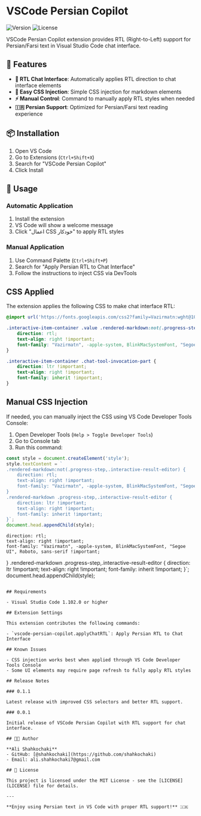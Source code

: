 # VSCode Persian Copilot

![Version](https://img.shields.io/badge/version-0.1.1-blue)
![License](https://img.shields.io/badge/license-MIT-green)

VSCode Persian Copilot extension provides RTL (Right-to-Left) support for Persian/Farsi text in Visual Studio Code chat interface.

## 🌟 Features

- **🔄 RTL Chat Interface**: Automatically applies RTL direction to chat interface elements
- **📝 Easy CSS Injection**: Simple CSS injection for markdown elements  
- **⚡ Manual Control**: Command to manually apply RTL styles when needed
- **🇮🇷 Persian Support**: Optimized for Persian/Farsi text reading experience

## 📦 Installation

1. Open VS Code
2. Go to Extensions (`Ctrl+Shift+X`)
3. Search for "VSCode Persian Copilot"
4. Click Install

## 🚀 Usage

### Automatic Application
1. Install the extension
2. VS Code will show a welcome message
3. Click "اعمال CSS خودکار" to apply RTL styles

### Manual Application  
1. Use Command Palette (`Ctrl+Shift+P`)
2. Search for "Apply Persian RTL to Chat Interface"
3. Follow the instructions to inject CSS via DevTools

## CSS Applied

The extension applies the following CSS to make chat interface RTL:

```css
@import url('https://fonts.googleapis.com/css2?family=Vazirmatn:wght@100..900&display=swap');

.interactive-item-container .value .rendered-markdown:not(.progress-step,.interactive-result-editor) {
	direction: rtl;
	text-align: right !important;
	font-family: "Vazirmatn", -apple-system, BlinkMacSystemFont, "Segoe UI", Roboto, sans-serif !important;
}

.interactive-item-container .chat-tool-invocation-part {
	direction: ltr !important;
	text-align: right !important;
	font-family: inherit !important;
}
```

## Manual CSS Injection

If needed, you can manually inject the CSS using VS Code Developer Tools Console:

1. Open Developer Tools (`Help > Toggle Developer Tools`)
2. Go to Console tab
3. Run this command:

```javascript
const style = document.createElement('style');
style.textContent = `
.rendered-markdown:not(.progress-step,.interactive-result-editor) {
    direction: rtl;
    text-align: right !important;
    font-family: "Vazirmatn", -apple-system, BlinkMacSystemFont, "Segoe UI", Roboto, sans-serif !important;
}
.rendered-markdown .progress-step,.interactive-result-editor {
    direction: ltr !important;
    text-align: right !important;
    font-family: inherit !important;
}`;
document.head.appendChild(style);
```
    direction: rtl;
    text-align: right !important;
    font-family: "Vazirmatn", -apple-system, BlinkMacSystemFont, "Segoe UI", Roboto, sans-serif !important;
}
.rendered-markdown .progress-step,.interactive-result-editor {
    direction: ltr !important;
    text-align: right !important;
    font-family: inherit !important;
}`;
document.head.appendChild(style);
```

## Requirements

- Visual Studio Code 1.102.0 or higher

## Extension Settings

This extension contributes the following commands:

- `vscode-persian-copilot.applyChatRTL`: Apply Persian RTL to Chat Interface

## Known Issues

- CSS injection works best when applied through VS Code Developer Tools Console
- Some UI elements may require page refresh to fully apply RTL styles

## Release Notes

### 0.1.1

Latest release with improved CSS selectors and better RTL support.

### 0.0.1

Initial release of VSCode Persian Copilot with RTL support for chat interface.

## 👨‍💻 Author

**Ali Shahkochaki**
- GitHub: [@shahkochaki](https://github.com/shahkochaki)
- Email: ali.shahkochaki7@gmail.com

## 📄 License

This project is licensed under the MIT License - see the [LICENSE](LICENSE) file for details.

---

**Enjoy using Persian text in VS Code with proper RTL support!** 🇮🇷
